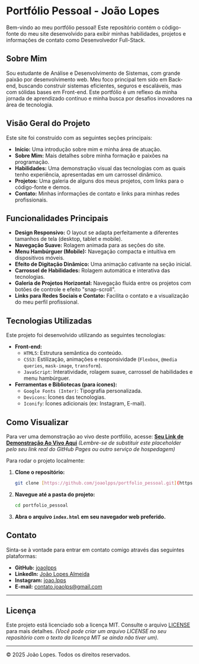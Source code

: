 # Portfólio Pessoal - João Lopes

Bem-vindo ao meu portfólio pessoal! Este repositório contém o código-fonte do meu site desenvolvido para exibir minhas habilidades, projetos e informações de contato como Desenvolvedor Full-Stack.

## Sobre Mim

Sou estudante de Análise e Desenvolvimento de Sistemas, com grande paixão por desenvolvimento web. Meu foco principal tem sido em Back-end, buscando construir sistemas eficientes, seguros e escaláveis, mas com sólidas bases em Front-end. Este portfólio é um reflexo da minha jornada de aprendizado contínuo e minha busca por desafios inovadores na área de tecnologia.

## Visão Geral do Projeto

Este site foi construído com as seguintes seções principais:

* **Início:** Uma introdução sobre mim e minha área de atuação.
* **Sobre Mim:** Mais detalhes sobre minha formação e paixões na programação.
* **Habilidades:** Uma demonstração visual das tecnologias com as quais tenho experiência, apresentadas em um carrossel dinâmico.
* **Projetos:** Uma galeria de alguns dos meus projetos, com links para o código-fonte e demos.
* **Contato:** Minhas informações de contato e links para minhas redes profissionais.

## Funcionalidades Principais

* **Design Responsivo:** O layout se adapta perfeitamente a diferentes tamanhos de tela (desktop, tablet e mobile).
* **Navegação Suave:** Rolagem animada para as seções do site.
* **Menu Hambúrguer (Mobile):** Navegação compacta e intuitiva em dispositivos móveis.
* **Efeito de Digitação Dinâmico:** Uma animação cativante na seção inicial.
* **Carrossel de Habilidades:** Rolagem automática e interativa das tecnologias.
* **Galeria de Projetos Horizontal:** Navegação fluida entre os projetos com botões de controle e efeito "snap-scroll".
* **Links para Redes Sociais e Contato:** Facilita o contato e a visualização do meu perfil profissional.

## Tecnologias Utilizadas

Este projeto foi desenvolvido utilizando as seguintes tecnologias:

* **Front-end:**
    * `HTML5`: Estrutura semântica do conteúdo.
    * `CSS3`: Estilização, animações e responsividade (`Flexbox`, `@media queries`, `mask-image`, `transform`).
    * `JavaScript`: Interatividade, rolagem suave, carrossel de habilidades e menu hambúrguer.
* **Ferramentas e Bibliotecas (para ícones):**
    * `Google Fonts (Inter)`: Tipografia personalizada.
    * `Devicons`: Ícones das tecnologias.
    * `Iconify`: Ícones adicionais (ex: Instagram, E-mail).
## Como Visualizar

Para ver uma demonstração ao vivo deste portfólio, acesse:
[**Seu Link de Demonstração Ao Vivo Aqui**](https://joaolpps.github.io/portfolio_pessoal/) *(Lembre-se de substituir este placeholder pelo seu link real do GitHub Pages ou outro serviço de hospedagem)*

Para rodar o projeto localmente:

1.  **Clone o repositório:**
    ```bash
    git clone [https://github.com/joaolpps/portfolio_pessoal.git](https://github.com/joaolpps/portfolio_pessoal.git)
    ```
2.  **Navegue até a pasta do projeto:**
    ```bash
    cd portfolio_pessoal
    ```
3.  **Abra o arquivo `index.html` em seu navegador web preferido.**

## Contato

Sinta-se à vontade para entrar em contato comigo através das seguintes plataformas:

* **GitHub:** [joaolpps](https://github.com/joaolpps)
* **LinkedIn:** [João Lopes Almeida](https://linkedin.com/in/joao-lopes-almeida)
* **Instagram:** [joao.lpps](https://instagram.com/joao.lpps)
* **E-mail:** [contato.joaolps@gmail.com](mailto:contato.joaolps@gmail.com)

---

## Licença

Este projeto está licenciado sob a licença MIT. Consulte o arquivo [LICENSE](LICENSE) para mais detalhes. *(Você pode criar um arquivo LICENSE no seu repositório com o texto da licença MIT se ainda não tiver um).*

---

© 2025 João Lopes. Todos os direitos reservados.
